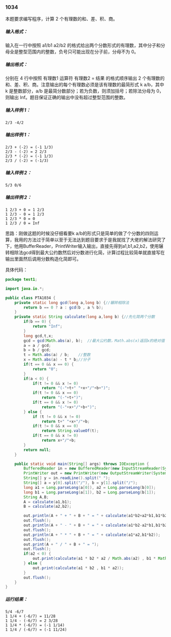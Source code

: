 ### 1034  
本题要求编写程序，计算 2 个有理数的和、差、积、商。  

##### 输入格式：  
输入在一行中按照 a1/b1 a2/b2 的格式给出两个分数形式的有理数，其中分子和分母全是整型范围内的整数，负号只可能出现在分子前，分母不为 0。  

##### 输出格式：    
分别在 4 行中按照 有理数1 运算符 有理数2 = 结果 的格式顺序输出 2 个有理数的和、差、积、商。注意输出的每个有理数必须是该有理数的最简形式 k a/b，其中 k 是整数部分，a/b 是最简分数部分；若为负数，则须加括号；若除法分母为 0，则输出 Inf。题目保证正确的输出中没有超过整型范围的整数。  

##### 输入样例 1：  
`2/3 -4/2`  
##### 输出样例 1：  
`2/3 + (-2) = (-1 1/3)`  
`2/3 - (-2) = 2 2/3`  
`2/3 * (-2) = (-1 1/3)`  
`2/3 / (-2) = (-1/3)`  
##### 输入样例 2：  
`5/3 0/6`  
##### 输出样例 2：  
`1 2/3 + 0 = 1 2/3`  
`1 2/3 - 0 = 1 2/3`  
`1 2/3 * 0 = 0`  
`1 2/3 / 0 = Inf`  

思路：刚做这题的时候没仔细看要k a/b的形式只是简单的做了个分数的四则运算，我用的方法过于简单以至于无法达到题目要求于是我就找了大佬的解法研究了下，他用BufferReader，PrintWriter输入输出，直接先得到a1,b1,a2,b2，使用辗转相除法gcd得到最大公约数然后对分数进行化简，计算过程比较简单就直接写在输出里面然后调用分数构造化简即可。

具体代码：
```java
package test1;

import java.io.*;

public class PTA1034 {
    private static long gcd(long a,long b) {//辗转相除法
        return b == 0 ? a : gcd(b , a % b);
    }
    private static String calculate(long a,long b) {//先化简两个分数
        if(b == 0) {
            return "Inf";
        }
        long gcd,t,x;
        gcd = gcd(Math.abs(a), b);  //最大公约数，Math.abs(x)返回x的绝对值
        a = a / gcd;
        b = b / gcd;
        t = Math.abs(a) / b;    //整数
        x = Math.abs(a) - t * b;//分子
        if(t == 0 && x == 0) {
            return "0";
        }
        if(a < 0) {
            if(t != 0 && x != 0)
                return "(-"+t+" "+x+"/"+b+")";
            if(t != 0 && x == 0)
                return "(-"+t+")";
            if(t == 0 && x != 0)
                return "(-"+x+"/"+b+")";
        } else {
            if (t != 0 && x != 0)
                return t+" "+x+"/"+b;
            if(t != 0 && x == 0)
                return String.valueOf(t);
            if(t == 0 && x != 0)
                return x+"/"+b;
        }
        return null;
    }

    public static void main(String[] args) throws IOException {
        BufferedReader in = new BufferedReader(new InputStreamReader(System.in));
        PrintWriter out = new PrintWriter(new OutputStreamWriter(System.out));
        String[] y = in.readLine().split(" ");
        String[] a = y[0].split("/"), b = y[1].split("/");
        long a1 = Long.parseLong(a[0]), a2 = Long.parseLong(b[0]);
        long b1 = Long.parseLong(a[1]), b2 = Long.parseLong(b[1]);
        String A,B;
        A = calculate(a1,b1);
        B = calculate(a2,b2);

        out.println(A + " + " + B + " = " + calculate(a1*b2+a2*b1,b1*b2));
        out.flush();
        out.println(A + " - " + B + " = " + calculate(a1*b2-a2*b1,b1*b2));
        out.flush();
        out.println(A + " * " + B + " = " + calculate(a1*a2,b1*b2));
        out.flush();
        out.print(A + " / " + B + " = ");
        out.flush();
        if(a2 < 0) {
            out.print(calculate(a1 * b2 * a2 / Math.abs(a2) , b1 * Math.abs(a2)));
        } else {
            out.print(calculate(a1 * b2 , b1 * a2));
        }
        out.flush();
    }
}
```

##### 运行结果：  
`5/4 -6/7`  
`1 1/4 + (-6/7) = 11/28`  
`1 1/4 - (-6/7) = 2 3/28`  
`1 1/4 * (-6/7) = (-1 1/14)`  
`1 1/4 / (-6/7) = (-1 11/24)`  

